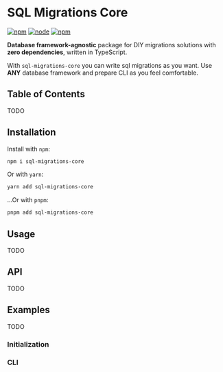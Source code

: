 # SQL Migrations Core
[![npm](https://img.shields.io/npm/v/sql-migrations-core.svg?maxAge=1000)](https://www.npmjs.com/package/sql-migrations-core)
[![node](https://img.shields.io/node/v/sql-migrations-core.svg?maxAge=1000)](https://www.npmjs.com/package/sql-migrations-core)
[![npm](https://img.shields.io/npm/l/sql-migrations-core.svg?maxAge=1000)](https://github.com/siranweb/sql-migrations-core/LICENSE.md)

**Database framework-agnostic** package for DIY migrations solutions with **zero dependencies**, written in TypeScript.

With `sql-migrations-core` you can write sql migrations as you want. Use **ANY** database framework and prepare CLI as you feel comfortable.

## Table of Contents
TODO

## Installation
Install with `npm`:
```bash
npm i sql-migrations-core
```

Or with `yarn`:
```bash
yarn add sql-migrations-core
```

...Or with `pnpm`:
```bash
pnpm add sql-migrations-core
```

## Usage
TODO

## API
TODO

## Examples
TODO
### Initialization
### CLI
